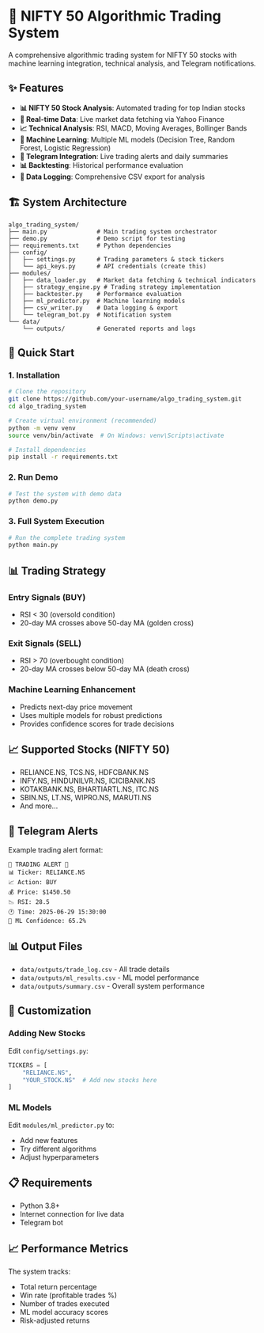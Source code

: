 # 🚀 NIFTY 50 Algorithmic Trading System

A comprehensive algorithmic trading system for NIFTY 50 stocks with machine learning integration, technical analysis, and Telegram notifications.

## ✨ Features

- **📊 NIFTY 50 Stock Analysis**: Automated trading for top Indian stocks
- **🔄 Real-time Data**: Live market data fetching via Yahoo Finance
- **📈 Technical Analysis**: RSI, MACD, Moving Averages, Bollinger Bands
- **🤖 Machine Learning**: Multiple ML models (Decision Tree, Random Forest, Logistic Regression)
- **📱 Telegram Integration**: Live trading alerts and daily summaries
- **📊 Backtesting**: Historical performance evaluation
- **💾 Data Logging**: Comprehensive CSV export for analysis

## 🏗️ System Architecture

```
algo_trading_system/
├── main.py              # Main trading system orchestrator
├── demo.py              # Demo script for testing
├── requirements.txt     # Python dependencies
├── config/             
│   ├── settings.py      # Trading parameters & stock tickers
│   └── api_keys.py      # API credentials (create this)
├── modules/
│   ├── data_loader.py   # Market data fetching & technical indicators
│   ├── strategy_engine.py # Trading strategy implementation
│   ├── backtester.py    # Performance evaluation
│   ├── ml_predictor.py  # Machine learning models
│   ├── csv_writer.py    # Data logging & export
│   └── telegram_bot.py  # Notification system
└── data/
    └── outputs/         # Generated reports and logs
```

## 🚀 Quick Start

### 1. Installation

```bash
# Clone the repository
git clone https://github.com/your-username/algo_trading_system.git
cd algo_trading_system

# Create virtual environment (recommended)
python -m venv venv
source venv/bin/activate  # On Windows: venv\Scripts\activate

# Install dependencies
pip install -r requirements.txt
```


### 2. Run Demo

```bash
# Test the system with demo data
python demo.py
```

### 3. Full System Execution

```bash
# Run the complete trading system
python main.py
```

## 📊 Trading Strategy

### Entry Signals (BUY)
- RSI < 30 (oversold condition)
- 20-day MA crosses above 50-day MA (golden cross)

### Exit Signals (SELL)
- RSI > 70 (overbought condition)
- 20-day MA crosses below 50-day MA (death cross)

### Machine Learning Enhancement
- Predicts next-day price movement
- Uses multiple models for robust predictions
- Provides confidence scores for trade decisions

## 📈 Supported Stocks (NIFTY 50)

- RELIANCE.NS, TCS.NS, HDFCBANK.NS
- INFY.NS, HINDUNILVR.NS, ICICIBANK.NS
- KOTAKBANK.NS, BHARTIARTL.NS, ITC.NS
- SBIN.NS, LT.NS, WIPRO.NS, MARUTI.NS
- And more...

## 📱 Telegram Alerts

Example trading alert format:
```
🚨 TRADING ALERT 🚨
📊 Ticker: RELIANCE.NS
📈 Action: BUY
💰 Price: $1450.50
📉 RSI: 28.5
🕐 Time: 2025-06-29 15:30:00
🎯 ML Confidence: 65.2%
```

## 📊 Output Files

- `data/outputs/trade_log.csv` - All trade details
- `data/outputs/ml_results.csv` - ML model performance
- `data/outputs/summary.csv` - Overall system performance

## 🔧 Customization

### Adding New Stocks
Edit `config/settings.py`:
```python
TICKERS = [
    "RELIANCE.NS",
    "YOUR_STOCK.NS"  # Add new stocks here
]
```

### ML Models
Edit `modules/ml_predictor.py` to:
- Add new features
- Try different algorithms
- Adjust hyperparameters

## 📋 Requirements

- Python 3.8+
- Internet connection for live data
- Telegram bot



## 📈 Performance Metrics

The system tracks:
- Total return percentage
- Win rate (profitable trades %)
- Number of trades executed
- ML model accuracy scores
- Risk-adjusted returns















